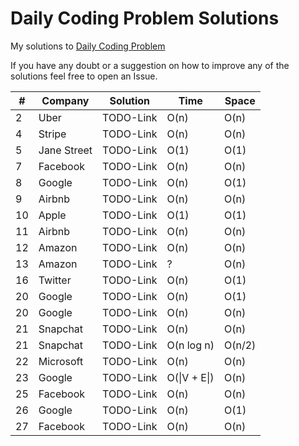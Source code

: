 # Daily Coding Problem Solutions

My solutions to [Daily Coding Problem](https://dailycodingproblem.com)

If you have any doubt or a suggestion on how to improve any of the solutions feel free to open an Issue.

| #  | Company           |  Solution        |  Time            | Space             
-----|---------------- |:---------------:| --------------- | --------------- 
|2|Uber|TODO-Link|O(n)|O(n)|
|4|Stripe|TODO-Link|O(n)|O(n)|
|5|Jane Street|TODO-Link|O(1)|O(1)|
|7|Facebook |TODO-Link|O(n)|O(n)|
|8|Google|TODO-Link|O(n)|O(1)|
|9|Airbnb|TODO-Link|O(n)|O(n)|
|10|Apple|TODO-Link|O(1)|O(1)|
|11|Airbnb|TODO-Link|O(n)|O(n)|
|12|Amazon|TODO-Link|O(n)|O(n)|
|13|Amazon|TODO-Link|?|O(n)|
|16|Twitter|TODO-Link|O(n)|O(1)|
|20|Google|TODO-Link|O(n)|O(1)|
|20|Google|TODO-Link|O(n)|O(n)|
|21|Snapchat|TODO-Link|O(n)|O(n)|
|21|Snapchat|TODO-Link|O(n log n)|O(n/2)|
|22|Microsoft|TODO-Link|O(n)|O(n)|
|23|Google|TODO-Link|O(\|V + E\|)|O(n)|
|25|Facebook|TODO-Link|O(n)|O(n)|
|26|Google|TODO-Link|O(n)|O(1)|
|27|Facebook|TODO-Link|O(n)|O(n)|
